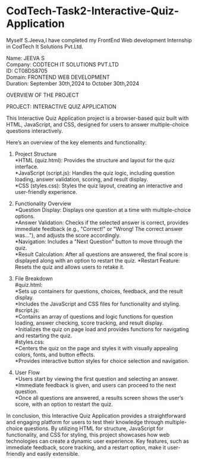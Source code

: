 # CodTech-Task2-Interactive-Quiz-Application

Myself S.Jeeva,I have completed my FrontEnd Web development Internship in CodTech It Solutions Pvt.Ltd.

Name: JEEVA S                                                                                                                                                                 
Company: CODTECH IT SOLUTIONS PVT.LTD                                                                                                                                         
ID: CT08DS8705                                                                                                                                                                
Domain: FRONTEND WEB DEVELOPMENT                                                                                                                                              
Duration: September 30th,2024 to October 30th,2024


OVERVIEW OF THE PROJECT


PROJECT: INTERACTIVE QUIZ APPLICATION


This Interactive Quiz Application project is a browser-based quiz built with HTML, JavaScript, and CSS, designed for users to answer multiple-choice questions interactively.


Here’s an overview of the key elements and functionality:



1. Project Structure                                                                                                                                                          
*HTML (quiz.html): Provides the structure and layout for the quiz interface.                                                                                                  
*JavaScript (script.js): Handles the quiz logic, including question loading, answer validation, scoring, and result display.                                                  
*CSS (styles.css): Styles the quiz layout, creating an interactive and user-friendly experience.

                                                                                                                                                                                                                                                             
                                                                                                                                                                                                                                                             
3. Functionality Overview                                                                                                                                                     
*Question Display: Displays one question at a time with multiple-choice options.                                                                                               
*Answer Validation: Checks if the selected answer is correct, provides immediate feedback (e.g., "Correct!" or "Wrong! The correct answer was..."), and adjusts the score accordingly.                                                                                                                                                                  
*Navigation: Includes a "Next Question" button to move through the quiz.                                                                                                    
*Result Calculation: After all questions are answered, the final score is displayed along with an option to restart the quiz.
*Restart Feature: Resets the quiz and allows users to retake it.

                                                                                                                                                                                                                                                                                                                                                                                                                 
                                                                                                                                                                                                                                                                                                                                                                                                                 
4. File Breakdown                                                                                                                                                             
#quiz.html:                                                                                                                                                                                                      
*Sets up containers for questions, choices, feedback, and the result display.                                                                                                  
*Includes the JavaScript and CSS files for functionality and styling.                                                                                                          
#script.js:                                                                                                                                                                    
*Contains an array of questions and logic functions for question loading, answer checking, score tracking, and result display.                                                 
*Initializes the quiz on page load and provides functions for navigating and restarting the quiz.                                                                              
#styles.css:                                                                                                                                                                   
*Centers the quiz on the page and styles it with visually appealing colors, fonts, and button effects.                                                                         
*Provides interactive button styles for choice selection and navigation.

                                                                                                                                                                                                                                                                                                                                                                                                                                                                   
                                                                                                                                                                                                                                                                                                                                                                                                                                                                   
5. User Flow                                                                                                                                                                                                                                                                                                                                    
*Users start by viewing the first question and selecting an answer.                                                                                                            
*Immediate feedback is given, and users can proceed to the next question.                                                                                                      
*Once all questions are answered, a results screen shows the user’s score, with an option to restart the quiz.




                                                                




In conclusion, this Interactive Quiz Application provides a straightforward and engaging platform for users to test their knowledge through multiple-choice questions. By utilizing HTML for structure, JavaScript for functionality, and CSS for styling, this project showcases how web technologies can create a dynamic user experience. Key features, such as immediate feedback, score tracking, and a restart option, make it user-friendly and easily extensible.
